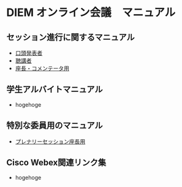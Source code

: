 # DIEM オンライン会議　マニュアル

## セッション進行に関するマニュアル
- [口頭発表者](forPresenter.md)
- [聴講者](forAudience.md)
- [座長・コメンテータ用](forCommentator.md)

## 学生アルバイトマニュアル
- hogehoge

## 特別な委員用のマニュアル
- [プレナリーセッション座長用](forPlenaryChair.md)

## Cisco Webex関連リンク集
- hogehoge
